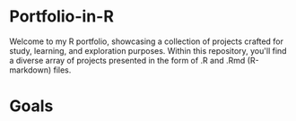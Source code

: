 # Portfolio-in-R
Welcome to my R portfolio, showcasing a collection of projects crafted for study, learning, and exploration purposes. Within this repository, you'll find a diverse array of projects presented in the form of .R and .Rmd (R-markdown) files.
# Goals
